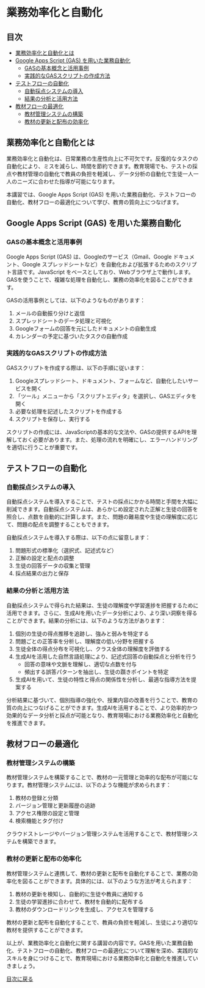 # 業務効率化と自動化

<a id="toc"></a>
## 目次
- [業務効率化と自動化とは](#introduction)
- [Google Apps Script (GAS) を用いた業務自動化](#gas)
  - [GASの基本概念と活用事例](#gas-basics)
  - [実践的なGASスクリプトの作成方法](#gas-practical)
- [テストフローの自動化](#test-automation)
  - [自動採点システムの導入](#auto-grading)
  - [結果の分析と活用方法](#result-analysis)
- [教材フローの最適化](#material-optimization)
  - [教材管理システムの構築](#material-management)
  - [教材の更新と配布の効率化](#material-distribution)

<a id="introduction"></a>
## 業務効率化と自動化とは
業務効率化と自動化は、日常業務の生産性向上に不可欠です。反復的なタスクの自動化により、ミスを減らし、時間を節約できます。教育現場でも、テストの採点や教材管理の自動化で教員の負担を軽減し、データ分析の自動化で生徒一人一人のニーズに合わせた指導が可能になります。

本講習では、Google Apps Script (GAS) を用いた業務自動化、テストフローの自動化、教材フローの最適化について学び、教育の質向上につなげます。

<a id="gas"></a>
## Google Apps Script (GAS) を用いた業務自動化

<a id="gas-basics"></a>
### GASの基本概念と活用事例
Google Apps Script (GAS) は、Googleのサービス（Gmail、Google ドキュメント、Google スプレッドシートなど）を自動化および拡張するためのスクリプト言語です。JavaScript をベースとしており、Webブラウザ上で動作します。GASを使うことで、複雑な処理を自動化し、業務の効率化を図ることができます。

GASの活用事例としては、以下のようなものがあります：

1. メールの自動振り分けと返信
2. スプレッドシートのデータ処理と可視化
3. Googleフォームの回答を元にしたドキュメントの自動生成
4. カレンダーの予定に基づいたタスクの自動作成

<a id="gas-practical"></a>
### 実践的なGASスクリプトの作成方法
GASスクリプトを作成する際は、以下の手順に従います：

1. Googleスプレッドシート、ドキュメント、フォームなど、自動化したいサービスを開く
2. 「ツール」メニューから「スクリプトエディタ」を選択し、GASエディタを開く
3. 必要な処理を記述したスクリプトを作成する
4. スクリプトを保存し、実行する

スクリプトの作成には、JavaScriptの基本的な文法や、GASの提供するAPIを理解しておく必要があります。また、処理の流れを明確にし、エラーハンドリングを適切に行うことが重要です。

<a id="test-automation"></a>
## テストフローの自動化

<a id="auto-grading"></a>
### 自動採点システムの導入
自動採点システムを導入することで、テストの採点にかかる時間と手間を大幅に削減できます。自動採点システムは、あらかじめ設定された正解と生徒の回答を照合し、点数を自動的に計算します。また、問題の難易度や生徒の理解度に応じて、問題の配点を調整することもできます。

自動採点システムを導入する際は、以下の点に留意します：

1. 問題形式の標準化（選択式、記述式など）
2. 正解の設定と配点の調整
3. 生徒の回答データの収集と管理
4. 採点結果の出力と保存

<a id="result-analysis"></a>
### 結果の分析と活用方法
自動採点システムで得られた結果は、生徒の理解度や学習進捗を把握するために活用できます。さらに、生成AIを用いたデータ分析により、より深い洞察を得ることができます。結果の分析には、以下のような方法があります：

1. 個別の生徒の得点推移を追跡し、強みと弱みを特定する
2. 問題ごとの正答率を分析し、理解度の低い分野を把握する
3. 生徒全体の得点分布を可視化し、クラス全体の理解度を評価する
4. 生成AIを活用した自然言語処理により、記述式回答の自動採点と分析を行う
   - 回答の意味や文脈を理解し、適切な点数を付与
   - 頻出する誤答パターンを抽出し、生徒の躓きポイントを特定
5. 生成AIを用いて、生徒の特性と得点の関係性を分析し、最適な指導方法を提案する

分析結果に基づいて、個別指導の強化や、授業内容の改善を行うことで、教育の質の向上につなげることができます。生成AIを活用することで、より効率的かつ効果的なデータ分析と採点が可能となり、教育現場における業務効率化と自動化を推進できます。
<a id="material-optimization"></a>
## 教材フローの最適化

<a id="material-management"></a>
### 教材管理システムの構築
教材管理システムを構築することで、教材の一元管理と効率的な配布が可能になります。教材管理システムには、以下のような機能が求められます：

1. 教材の登録と分類
2. バージョン管理と更新履歴の追跡
3. アクセス権限の設定と管理
4. 検索機能とタグ付け

クラウドストレージやバージョン管理システムを活用することで、教材管理システムを構築できます。

<a id="material-distribution"></a>
### 教材の更新と配布の効率化
教材管理システムと連携して、教材の更新と配布を自動化することで、業務の効率化を図ることができます。具体的には、以下のような方法が考えられます：

1. 教材の更新を検知し、自動的に生徒や教員に通知する
2. 生徒の学習進捗に合わせて、教材を自動的に配布する
3. 教材のダウンロードリンクを生成し、アクセスを管理する

教材の更新と配布を自動化することで、教員の負担を軽減し、生徒により適切な教材を提供することができます。

以上が、業務効率化と自動化に関する講習の内容です。GASを用いた業務自動化、テストフローの自動化、教材フローの最適化について理解を深め、実践的なスキルを身につけることで、教育現場における業務効率化と自動化を推進していきましょう。

[目次に戻る](#toc)